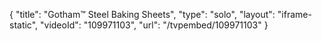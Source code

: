 {
    "title": "Gotham&trade; Steel Baking Sheets",
    "type": "solo",
    "layout": "iframe-static",
    "videoId": "109971103",
    "url": "\/tvpembed\/109971103"
}